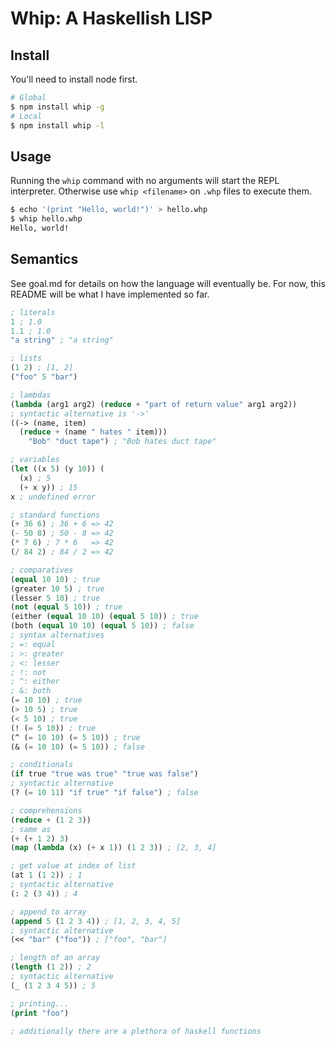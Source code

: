 Whip: A Haskellish LISP
=======================

Install
-------
You'll need to install node first.
``` bash
# Global
$ npm install whip -g
# Local
$ npm install whip -l
```

Usage
-----
Running the `whip` command with no arguments will start the REPL interpreter. Otherwise use `whip <filename>` on `.whp` files to execute them.
``` bash
$ echo '(print "Hello, world!")' > hello.whp
$ whip hello.whp
Hello, world!
```

Semantics
---------

See goal.md for details on how the language will eventually be.
For now, this README will be what I have implemented so far.

``` lisp
; literals
1 ; 1.0
1.1 ; 1.0
"a string" ; "a string"

; lists
(1 2) ; [1, 2]
("foo" 5 "bar")

; lambdas
(lambda (arg1 arg2) (reduce + "part of return value" arg1 arg2))
; syntactic alternative is '->'
((-> (name, item)
  (reduce + (name " hates " item)))
    "Bob" "duct tape") ; "Bob hates duct tape"

; variables
(let ((x 5) (y 10)) (
  (x) ; 5
  (+ x y)) ; 15
x ; undefined error

; standard functions
(+ 36 6) ; 36 + 6 => 42
(- 50 8) ; 50 - 8 => 42
(* 7 6) ; 7 * 6   => 42
(/ 84 2) ; 84 / 2 => 42

; comparatives
(equal 10 10) ; true
(greater 10 5) ; true
(lesser 5 10) ; true
(not (equal 5 10)) ; true
(either (equal 10 10) (equal 5 10)) ; true
(both (equal 10 10) (equal 5 10)) ; false
; syntax alternatives
; =: equal
; >: greater
; <: lesser
; !: not
; ^: either
; &: both
(= 10 10) ; true
(> 10 5) ; true
(< 5 10) ; true
(! (= 5 10)) ; true
(^ (= 10 10) (= 5 10)) ; true
(& (= 10 10) (= 5 10)) ; false

; conditionals
(if true "true was true" "true was false")
; syntactic alternative
(? (= 10 11) "if true" "if false") ; false

; comprehensions
(reduce + (1 2 3))
; same as
(+ (+ 1 2) 3)
(map (lambda (x) (+ x 1)) (1 2 3)) ; [2, 3, 4]

; get value at index of list
(at 1 (1 2)) ; 1
; syntactic alternative
(: 2 (3 4)) ; 4

; append to array
(append 5 (1 2 3 4)) ; [1, 2, 3, 4, 5]
; syntactic alternative
(<< "bar" ("foo")) ; ["foo", "bar"]

; length of an array
(length (1 2)) ; 2
; syntactic alternative
(_ (1 2 3 4 5)) ; 5

; printing...
(print "foo")

; additionally there are a plethora of haskell functions
```
